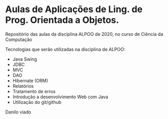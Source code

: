 # Aulas de Aplicações de Ling. de Prog. Orientada a Objetos.

Repositório das aulas da disciplina ALPOO de 2020, no curso de Ciência da Computação

Tecnologias que serão utilizadas na disciplina de ALPOO:

* Java Swing
* JDBC
* MVC
* DAO
* Hibernate (ORM)
* Relatórios
* Tratamento de erros
* Introdução a desenvolvimento Web com Java
* Utilização do git/github

Danilo viado